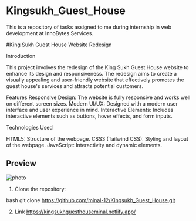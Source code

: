 # Kingsukh_Guest_House
This is a repository of tasks assigned to me during  internship in web development  at InnoBytes Services.

#King Sukh Guest House Website Redesign

Introduction

This project involves the redesign of the King Sukh Guest House website to enhance its design and responsiveness. The redesign aims to create a visually appealing and user-friendly website that effectively promotes the guest house's services and attracts potential customers.

Features
Responsive Design: The website is fully responsive and works well on different screen sizes.
Modern UI/UX: Designed with a modern user interface and user experience in mind.
Interactive Elements: Includes interactive elements such as buttons, hover effects, and form inputs.

Technologies Used

HTML5: Structure of the webpage.
CSS3 (Tailwind CSS): Styling and layout of the webpage.
JavaScript: Interactivity and dynamic elements.

## Preview

![photo](screenshot.png) 

1. Clone the repository:
   
bash
   git clone  https://github.com/minal-12/Kingsukh_Guest_House.git

   2. Link
      https://kingsukhguesthouseminal.netlify.app/
